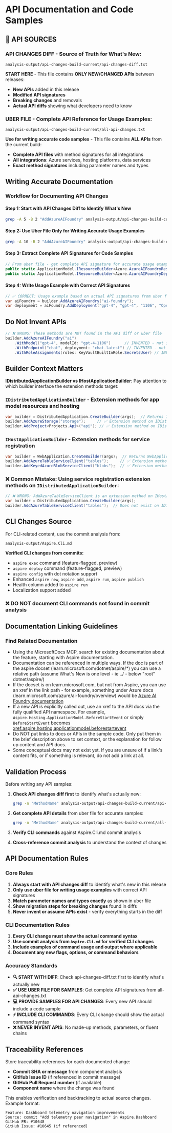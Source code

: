 # API Documentation and Code Samples

## 🔑 **API SOURCES**

### **API CHANGES DIFF** - Source of Truth for What's New:

```text
analysis-output/api-changes-build-current/api-changes-diff.txt
```

**START HERE** - This file contains **ONLY NEW/CHANGED APIs** between releases:
- **New APIs** added in this release
- **Modified API signatures** 
- **Breaking changes** and removals
- **Actual API diffs** showing what developers need to know

### **UBER FILE** - Complete API Reference for Usage Examples:

```text
analysis-output/api-changes-build-current/all-api-changes.txt
```

**Use for writing accurate code samples** - This file contains **ALL APIs** from the current build:
- **Complete API files** with method signatures for all integrations  
- **All integrations**: Azure services, hosting platforms, data services
- **Exact method signatures** including parameter names and types

## Writing Accurate Documentation

### Workflow for Documenting API Changes

#### Step 1: Start with API Changes Diff to Identify What's New

```bash
grep -A 5 -B 2 "AddAzureAIFoundry" analysis-output/api-changes-build-current/api-changes-diff.txt
```

#### Step 2: Use Uber File Only for Writing Accurate Usage Examples  

```bash
grep -A 10 -B 2 "AddAzureAIFoundry" analysis-output/api-changes-build-current/all-api-changes.txt
```

#### Step 3: Extract Complete API Signatures for Code Samples

```csharp
// From uber file - get complete API signature for accurate usage examples: 
public static ApplicationModel.IResourceBuilder<Azure.AzureAIFoundryResource> AddAzureAIFoundry(this IDistributedApplicationBuilder builder, string name)
public static ApplicationModel.IResourceBuilder<Azure.AzureAIFoundryDeploymentResource> AddDeployment(this ApplicationModel.IResourceBuilder<Azure.AzureAIFoundryResource> builder, string name, string modelName, string modelVersion, string format)
```

#### Step 4: Write Usage Example with Correct API Signatures

```csharp
// ✅ CORRECT: Usage example based on actual API signatures from uber file
var aiFoundry = builder.AddAzureAIFoundry("ai-foundry");
var deployment = aiFoundry.AddDeployment("gpt-4", "gpt-4", "1106", "OpenAI");
```

## Do Not Invent APIs

```csharp
// ❌ WRONG: These methods are NOT found in the API diff or uber file
builder.AddAzureAIFoundry("ai")
    .WithModel("gpt-4", modelId: "gpt-4-1106")      // INVENTED - not in uber file
    .WithEndpoint("chat", deployment: "chat-latest") // INVENTED - not in uber file
    .WithRoleAssignments(roles: KeyVaultBuiltInRole.SecretsUser) // INVENTED - not in uber file
```

## Builder Context Matters

**IDistributedApplicationBuilder vs IHostApplicationBuilder**: Pay attention to which builder interface the extension methods target:

### **`IDistributedApplicationBuilder`** - Extension methods for app model resources and hosting

```csharp
var builder = DistributedApplication.CreateBuilder(args);  // Returns IDistributedApplicationBuilder
builder.AddAzureStorage("storage");     // ✅ Extension method on IDistributedApplicationBuilder
builder.AddProject<Projects.Api>("api"); // ✅ Extension method on IDistributedApplicationBuilder
```

### **`IHostApplicationBuilder`** - Extension methods for service registration

```csharp
var builder = WebApplication.CreateBuilder(args);  // Returns WebApplicationBuilder : IHostApplicationBuilder
builder.AddAzureTableServiceClient("tables");     // ✅ Extension method on IHostApplicationBuilder
builder.AddKeyedAzureBlobServiceClient("blobs");  // ✅ Extension method on IHostApplicationBuilder
```

### **❌ Common Mistake**: Using service registration extension methods on `IDistributedApplicationBuilder`:

```csharp
// ❌ WRONG: AddAzureTableServiceClient is an extension method on IHostApplicationBuilder registration, not app hosting
var builder = DistributedApplication.CreateBuilder(args);
builder.AddAzureTableServiceClient("tables");  // Does not exist on IDistributedApplicationBuilder
```

## CLI Changes Source

For CLI-related content, use the commit analysis from:

```text
analysis-output/Aspire.Cli.md
```

**Verified CLI changes from commits:**

- `aspire exec` command (feature-flagged, preview)
- `aspire deploy` command (feature-flagged, preview)
- `aspire config` with dot notation support
- Enhanced `aspire new`, `aspire add`, `aspire run`, `aspire publish`
- Health column added to `aspire run`
- Localization support added

### ❌ DO NOT document CLI commands not found in commit analysis

## Documentation Linking Guidelines

### Find Related Documentation

- Using the MicrosoftDocs MCP, search for existing documentation about the feature, starting with Aspire documentation.
- Documentation can be referenced in multiple ways. If the doc is part of the aspire docset (learn.microsoft.com/dotnet/aspire/*) you can use a relative path (assume What's New is one level - ie ../ - below "root" dotnet/aspire/)
- If the docset is on learn.microsoft.com, but not from Aspire, you can use an xref in the link path - for example, something under Azure docs (learn.microsoft.com/azure/ai-foundry/overview) would be [Azure AI Foundry documentation](xref:/azure/ai-foundry/overview)
- If a new API is explicitly called out, use an xref to the API docs via the fully qualified API namespace. For example, `Aspire.Hosting.ApplicationModel.BeforeStartEvent` or simply `BeforeStartEvent` becomes <xref:aspire.hosting.applicationmodel.beforestartevent>
- Do NOT put links to docs or APIs in the sample code. Only put them in the brief description above to set context, or the explanation for follow up content and API docs.
- Some conceptual docs may not exist yet. If you are unsure of if a link's content fits, or if something is relevant, do not add a link at all.

## Validation Process

Before writing any API samples:

1. **Check API changes diff first** to identify what's actually new:

   ```bash
   grep -n "MethodName" analysis-output/api-changes-build-current/api-changes-diff.txt
   ```

2. **Get complete API details** from uber file for accurate samples:

   ```bash
   grep -n "MethodName" analysis-output/api-changes-build-current/all-api-changes.txt
   ```

3. **Verify CLI commands** against Aspire.Cli.md commit analysis
4. **Cross-reference commit analysis** to understand the context of changes

## API Documentation Rules

### Core Rules

1. **Always start with API changes diff** to identify what's new in this release
2. **Only use uber file for writing usage examples** with correct API signatures
3. **Match parameter names and types exactly** as shown in uber file
4. **Show migration steps for breaking changes** found in diffs
5. **Never invent or assume APIs exist** - verify everything starts in the diff

### CLI Documentation Rules

1. **Every CLI change must show the actual command syntax**
2. **Use commit analysis from `Aspire.Cli.md` for verified CLI changes**
3. **Include examples of command usage and output where applicable**
4. **Document any new flags, options, or command behaviors**

### Accuracy Standards

- **🔍 START WITH DIFF**: Check api-changes-diff.txt first to identify what's actually new
- **✅ USE UBER FILE FOR SAMPLES**: Get complete API signatures from all-api-changes.txt  
- **💻 PROVIDE SAMPLES FOR API CHANGES**: Every new API should include a code sample
- **⚡ INCLUDE CLI COMMANDS**: Every CLI change should show the actual command syntax
- **❌ NEVER INVENT APIS**: No made-up methods, parameters, or fluent chains

## Traceability References

Store traceability references for each documented change:

- **Commit SHA or message** from component analysis
- **GitHub Issue ID** (if referenced in commit message)
- **GitHub Pull Request number** (if available)
- **Component name** where the change was found

This enables verification and backtracking to actual source changes. Example format:

```
Feature: Dashboard telemetry navigation improvements
Source: commit "Add telemetry peer navigation" in Aspire.Dashboard
GitHub PR: #10648
GitHub Issue: #10645 (if referenced)
```
